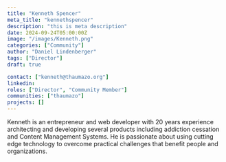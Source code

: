 ```yaml
---
title: "Kenneth Spencer"
meta_title: "kennethspencer"
description: "this is meta description"
date: 2024-09-24T05:00:00Z
image: "/images/Kenneth.png"
categories: ["Community"]
author: "Daniel Lindenberger"
tags: ["Director"]
draft: true

contact: ["kenneth@thaumazo.org"]
linkedin:
roles: ["Director", "Community Member"]
communities: ["thaumazo"]
projects: []
---
```


Kenneth is an entrepreneur and web developer with 20 years experience architecting and developing several products including addiction cessation and Content Management Systems. He is passionate about using cutting edge technology to overcome practical challenges that benefit people and organizations.
